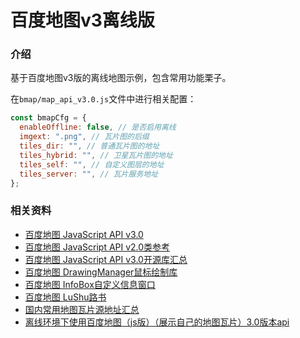 # 百度地图v3离线版

### 介绍

基于百度地图v3版的离线地图示例，包含常用功能栗子。

在`bmap/map_api_v3.0.js`文件中进行相关配置：

```javascript
const bmapCfg = {
  enableOffline: false, // 是否启用离线
  imgext: ".png", // 瓦片图的后缀
  tiles_dir: "", // 普通瓦片图的地址
  tiles_hybrid: "", // 卫星瓦片图的地址
  tiles_self: "", // 自定义图层的地址
  tiles_server: "", // 瓦片服务地址
};
```

### 相关资料

- [百度地图 JavaScript API v3.0](https://lbsyun.baidu.com/index.php?title=jspopular3.0)
- [百度地图 JavaScript API v2.0类参考](https://lbsyun.baidu.com/cms/jsapi/reference/jsapi_reference.html)
- [百度地图 JavaScript API v3.0开源库汇总](https://lbsyun.baidu.com/index.php?title=jspopular3.0/openlibrary)
- [百度地图 DrawingManager鼠标绘制库](https://api.map.baidu.com/library/DrawingManager/1.4/docs/symbols/BMapLib.DrawingManager.html)
- [百度地图 InfoBox自定义信息窗口](http://api.map.baidu.com/library/InfoBox/1.2/docs/symbols/BMapLib.InfoBox.html)
- [百度地图 LuShu路书](http://api.map.baidu.com/library/LuShu/1.2/docs/symbols/BMapLib.LuShu.html)
- [国内常用地图瓦片源地址汇总](https://zhuanlan.zhihu.com/p/641436984)
- [离线环境下使用百度地图（js版）（展示自己的地图瓦片）3.0版本api](https://blog.csdn.net/weixin_47615289/article/details/134695238)
